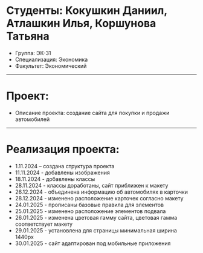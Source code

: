 # Студенты: Кокушкин Даниил, Атлашкин Илья, Коршунова Татьяна

- Группа: ЭК-31
- Специализация: Экономика
- Факультет: Экономический
---
# Проект: 
- Описание проекта: создание сайта для покупки и продажи автомобилей
---
# Реализация проекта:
- 1.11.2024 – создана структура проекта
- 11.11.2024 - добавлены изображения
- 18.11.2024 - добавлены классы
- 28.11.2024 - классы доработаны, сайт приближен к макету
- 26.12.2024 - объединена информацию об автомобилях в карточки 
- 28.12.2024 - изменено расположение карточек согласно макету
- 24.01.2025 - прописаны базовые правила для элементов
- 25.01.2025 - изменено расположение элементов подвала
- 26.01.2025 - изменена цветовая гамму сайта, цветовая гамма соответствует макету
- 29.01.2025 - установлена для страницы минимальная ширина 1440px
- 30.01.2025 - сайт адаптирован под мобильные приложения
